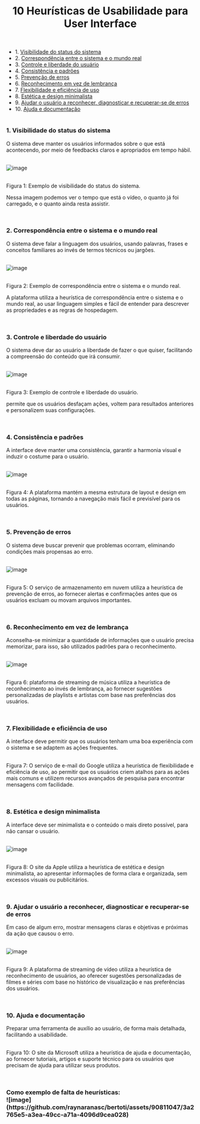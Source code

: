 <h1 align="center">10 Heurísticas de Usabilidade para User Interface</h1>

 

<ul>
<li>1. <a href="#1.visibilidade-do-status-do-sistema"> Visibilidade do status do sistema</a></h3>
<li>2. <a href="#2.correspondência-entre-o-sistema-e-o-mundo-real"> Correspondência entre o sistema e o mundo real</a></h3>
<li>3. <a href="#3.controle-e-liberdade-do-usuário"> Controle e liberdade do usuário</a></h3>
<li>4. <a href="#4.consistência-e-padrões"> Consistência e padrões</a></h3> 
<li>5. <a href="#5.prevenção-de-erros"> Prevenção de erros</a></h3> 
<li>6. <a href="#6.reconhecimento-em-vez-de-lembrança"> Reconhecimento em vez de lembrança</a></h3> 
<li>7. <a href="#7.flexibilidade-e-eficiência-de-uso"> Flexibilidade e eficiência de uso</a></h3> 
<li>8. <a href="#8.estética-e-design-minimalista"> Estética e design minimalista</a></h3> 
<li>9. <a href="#9.ajudar-o-usuário-a-reconhecer,-diagnosticar-e-recuperar-se-de-erros"> Ajudar o usuário a reconhecer, diagnosticar e recuperar-se de erros</a></h3> 
<li>10. <a href="#10.ajuda-e-documentação"> Ajuda e documentação</a></h3> 
</ul>



#

<h3 id="1.visibilidade-do-status-do-sistema">1. Visibilidade do status do sistema</h2>
 O sistema deve manter os usuários informados sobre o que está acontecendo, por meio de feedbacks claros e apropriados em tempo hábil.

<br>![image](https://github.com/raynaranasc/bertoti/assets/90811047/88fd581f-4f36-4b54-82ff-390c93d177dc)


<br>Figura 1: Exemplo de visibilidade do status do sistema.

Nessa imagem podemos ver o tempo que está o vídeo, o quanto já foi carregado, e o quanto ainda resta assistir.
</div>

<br>

<h3 id="2.correspondência-entre-o-sistema-e-o-mundo-real">2. Correspondência entre o sistema e o mundo real</h2>
O sistema deve falar a linguagem dos usuários, usando palavras, frases e conceitos familiares ao invés de termos técnicos ou jargões.

<br>![image](https://github.com/raynaranasc/bertoti/assets/90811047/7904febe-45f4-44d4-97f3-7b0aeb89421b)


<br>Figura 2: Exemplo de correspondência entre o sistema e o mundo real.

A plataforma utiliza a heurística de correspondência entre o sistema e o mundo real, ao usar linguagem simples e fácil de entender para descrever as propriedades e as regras de hospedagem.</div>

<br>

<h3 id="3.controle-e-liberdade-do-usuário">3. Controle e liberdade do usuário</h2>
O sistema deve dar ao usuário a liberdade de fazer o que quiser, facilitando a compreensão do conteúdo que irá consumir.

<br>![image](https://github.com/raynaranasc/bertoti/assets/90811047/a4a75d98-236e-467d-b80c-ed59c83bd36b)


<br>Figura 3: Exemplo de controle e liberdade do usuário.

permite que os usuários desfaçam ações, voltem para resultados anteriores e personalizem suas configurações.
</div>

<br>

<h3 id="4.consistência-e-padrões">4. Consistência e padrões</h2>
A interface deve manter uma consistência, garantir a harmonia visual e induzir o costume para o usuário.

<br>![image](https://github.com/raynaranasc/bertoti/assets/90811047/b32c6dc2-dc42-4254-b4cf-947487be7b8b)


<br>Figura 4: A plataforma mantém a mesma estrutura de layout e design em todas as páginas, tornando a navegação mais fácil e previsível para os usuários.
</div>

<br>

<h3 id="5.prevenção-de-erros">5. Prevenção de erros</h2>
O sistema deve buscar prevenir que problemas ocorram, eliminando condições mais propensas ao erro.

<br>![image](https://github.com/raynaranasc/bertoti/assets/90811047/7588b711-afd0-46bb-8e1d-d0e5c6b3f01f)


<br>Figura 5: O serviço de armazenamento em nuvem utiliza a heurística de prevenção de erros, ao fornecer alertas e confirmações antes que os usuários excluam ou movam arquivos importantes.
</div>

<br>

<h3 id="6.reconhecimento-em-vez-de-lembrança">6. Reconhecimento em vez de lembrança</h2>
Aconselha-se minimizar a quantidade de informações que o usuário precisa memorizar, para isso, são utilizados padrões para o reconhecimento.

<br>![image](https://github.com/raynaranasc/bertoti/assets/90811047/ddd9dc90-2df0-4746-99bc-6c53fa1f886f)


<br>Figura 6: plataforma de streaming de música utiliza a heurística de reconhecimento ao invés de lembrança, ao fornecer sugestões personalizadas de playlists e artistas com base nas preferências dos usuários.
</div>

<br>

<h3 id="7.flexibilidade-e-eficiência-de-uso">7. Flexibilidade e eficiência de uso</h2>
A interface deve permitir que os usuários tenham uma boa experiência com o sistema e se adaptem as ações frequentes.

<br>


<br>Figura 7: O serviço de e-mail do Google utiliza a heurística de flexibilidade e eficiência de uso, ao permitir que os usuários criem atalhos para as ações mais comuns e utilizem recursos avançados de pesquisa para encontrar mensagens com facilidade.
</div>

<br>

<h3 id="8.estética-e-design-minimalista">8. Estética e design minimalista</h2>
A interface deve ser minimalista e o conteúdo o mais direto possível, para não cansar o usuário.

<br>![image](https://github.com/raynaranasc/bertoti/assets/90811047/8d835953-dffb-4b70-bb32-597630de0492)


<br>Figura 8: O site da Apple utiliza a heurística de estética e design minimalista, ao apresentar informações de forma clara e organizada, sem excessos visuais ou publicitários.
</div>

<br>

<h3 id="9.ajudar-o-usuário-a-reconhecer,-diagnosticar-e-recuperar-se-de-erros">9. Ajudar o usuário a reconhecer, diagnosticar e recuperar-se de erros</h2>
Em caso de algum erro, mostrar mensagens claras e objetivas e próximas da ação que causou o erro.

<br>![image](https://github.com/raynaranasc/bertoti/assets/90811047/c68c70e0-c133-43a2-aabe-526cff065246)


<br>Figura 9: A plataforma de streaming de vídeo utiliza a heurística de reconhecimento de usuários, ao oferecer sugestões personalizadas de filmes e séries com base no histórico de visualização e nas preferências dos usuários.
</div>

<br>

<h3 id="10.ajuda-e-documentação">10. Ajuda e documentação</h2>
Preparar uma ferramenta de auxílio ao usuário, de forma mais detalhada, facilitando a usabilidade.


<br>Figura 10: O site da Microsoft utiliza a heurística de ajuda e documentação, ao fornecer tutoriais, artigos e suporte técnico para os usuários que precisam de ajuda para utilizar seus produtos.
</div>

<br>


<h3> Como exemplo de falta de heurísticas:
<br>![image](https://github.com/raynaranasc/bertoti/assets/90811047/3a2765e5-a3ea-49cc-a71a-4096d9cea028)
</div>
